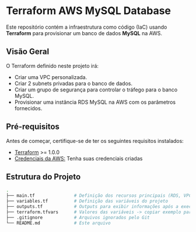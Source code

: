 # Terraform AWS MySQL Database

Este repositório contém a infraestrutura como código (IaC) usando **Terraform** para provisionar um banco de dados **MySQL** na AWS.

## Visão Geral

O Terraform definido neste projeto irá:

- Criar uma VPC personalizada.
- Criar 2 subnets privadas para o banco de dados.
- Criar um grupo de segurança para controlar o tráfego para o banco MySQL.
- Provisionar uma instância RDS MySQL na AWS com os parâmetros fornecidos.

## Pré-requisitos

Antes de começar, certifique-se de ter os seguintes requisitos instalados:

- [Terraform](https://www.terraform.io/downloads.html) >= 1.0.0
- [Credenciais da AWS:](https://aws.amazon.com/pt/blogs/aws-brasil/onde-esta-minha-secret-access-key/) Tenha suas credenciais criadas

## Estrutura do Projeto

```bash
.
├── main.tf               # Definição dos recursos principais (RDS, VPC, Subnets, Security Group)
├── variables.tf          # Definição das variáveis do projeto
├── outputs.tf            # Outputs para exibir informações após a execução
├── terraform.tfvars      # Valores das variáveis -> copiar exemplo para utilizar (não deve ser commitado)
├── .gitignore            # Arquivos ignorados pelo Git
└── README.md             # Este arquivo
